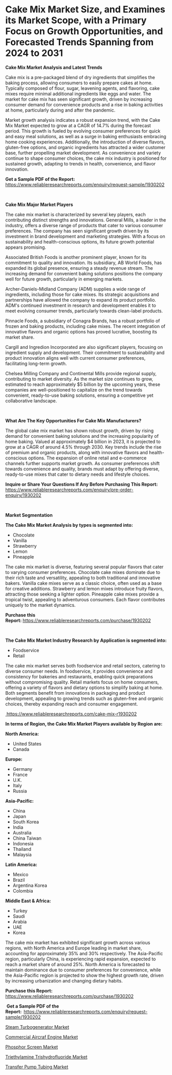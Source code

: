<p><h1>Cake Mix Market Size, and Examines its Market Scope, with a Primary Focus on Growth Opportunities, and Forecasted Trends Spanning from 2024 to 2031</h1></p><p><strong>Cake Mix Market Analysis and Latest Trends</strong></p>
<p><p>Cake mix is a pre-packaged blend of dry ingredients that simplifies the baking process, allowing consumers to easily prepare cakes at home. Typically composed of flour, sugar, leavening agents, and flavoring, cake mixes require minimal additional ingredients like eggs and water. The market for cake mix has seen significant growth, driven by increasing consumer demand for convenience products and a rise in baking activities at home, particularly during and after the pandemic.</p><p>Market growth analysis indicates a robust expansion trend, with the Cake Mix Market expected to grow at a CAGR of 14.7% during the forecast period. This growth is fueled by evolving consumer preferences for quick and easy meal solutions, as well as a surge in baking enthusiasts embracing home cooking experiences. Additionally, the introduction of diverse flavors, gluten-free options, and organic ingredients has attracted a wider customer base, further propelling market development. As convenience and variety continue to shape consumer choices, the cake mix industry is positioned for sustained growth, adapting to trends in health, convenience, and flavor innovation.</p></p>
<p><strong>Get a Sample PDF of the Report:&nbsp;</strong> <a href="https://www.reliableresearchreports.com/enquiry/request-sample/1930202?utm_campaign=120&utm_medium=2&utm_source=Github&utm_content=ia&utm_term=25102024&utm_id=cake-mix">https://www.reliableresearchreports.com/enquiry/request-sample/1930202</a></p>
<p>&nbsp;</p>
<p><strong>Cake Mix Major Market Players</strong></p>
<p><p>The cake mix market is characterized by several key players, each contributing distinct strengths and innovations. General Mills, a leader in the industry, offers a diverse range of products that cater to various consumer preferences. The company has seen significant growth driven by its investment in brand development and marketing strategies. With a focus on sustainability and health-conscious options, its future growth potential appears promising.</p><p>Associated British Foods is another prominent player, known for its commitment to quality and innovation. Its subsidiary, AB World Foods, has expanded its global presence, ensuring a steady revenue stream. The increasing demand for convenient baking solutions positions the company well for future growth, particularly in emerging markets.</p><p>Archer-Daniels-Midland Company (ADM) supplies a wide range of ingredients, including those for cake mixes. Its strategic acquisitions and partnerships have allowed the company to expand its product portfolio. ADM's continued investment in research and development enables it to meet evolving consumer trends, particularly towards clean-label products.</p><p>Pinnacle Foods, a subsidiary of Conagra Brands, has a robust portfolio of frozen and baking products, including cake mixes. The recent integration of innovative flavors and organic options has proved lucrative, boosting its market share.</p><p>Cargill and Ingredion Incorporated are also significant players, focusing on ingredient supply and development. Their commitment to sustainability and product innovation aligns well with current consumer preferences, facilitating long-term growth.</p><p>Chelsea Milling Company and Continental Mills provide regional supply, contributing to market diversity. As the market size continues to grow, estimated to reach approximately $5 billion by the upcoming years, these companies are well-positioned to capitalize on the trend towards convenient, ready-to-use baking solutions, ensuring a competitive yet collaborative landscape.</p></p>
<p>&nbsp;</p>
<p><strong>What Are The Key Opportunities For Cake Mix Manufacturers?</strong></p>
<p><p>The global cake mix market has shown robust growth, driven by rising demand for convenient baking solutions and the increasing popularity of home baking. Valued at approximately $4 billion in 2023, it is projected to grow at a CAGR of around 4.5% through 2030. Key trends include the rise of premium and organic products, along with innovative flavors and health-conscious options. The expansion of online retail and e-commerce channels further supports market growth. As consumer preferences shift towards convenience and quality, brands must adapt by offering diverse, ready-to-use mixes that cater to dietary needs and lifestyle choices.</p></p>
<p><strong>Inquire or Share Your Questions If Any Before Purchasing This Report:</strong> <a href="https://www.reliableresearchreports.com/enquiry/pre-order-enquiry/1930202?utm_campaign=120&utm_medium=2&utm_source=Github&utm_content=ia&utm_term=25102024&utm_id=cake-mix">https://www.reliableresearchreports.com/enquiry/pre-order-enquiry/1930202</a></p>
<p>&nbsp;</p>
<p><strong>Market Segmentation</strong></p>
<p><strong>The Cake Mix Market Analysis by types is segmented into:</strong></p>
<p><ul><li>Chocolate</li><li>Vanilla</li><li>Strawberry</li><li>Lemon</li><li>Pineapple</li></ul></p>
<p><p>The cake mix market is diverse, featuring several popular flavors that cater to varying consumer preferences. Chocolate cake mixes dominate due to their rich taste and versatility, appealing to both traditional and innovative bakers. Vanilla cake mixes serve as a classic choice, often used as a base for creative additions. Strawberry and lemon mixes introduce fruity flavors, attracting those seeking a lighter option. Pineapple cake mixes provide a tropical twist, appealing to adventurous consumers. Each flavor contributes uniquely to the market dynamics.</p></p>
<p><strong>Purchase this Report:&nbsp;</strong><a href="https://www.reliableresearchreports.com/purchase/1930202?utm_campaign=120&utm_medium=2&utm_source=Github&utm_content=ia&utm_term=25102024&utm_id=cake-mix">https://www.reliableresearchreports.com/purchase/1930202</a></p>
<p>&nbsp;</p>
<p><strong>The Cake Mix Market Industry Research by Application is segmented into:</strong></p>
<p><ul><li>Foodservice</li><li>Retail</li></ul></p>
<p><p>The cake mix market serves both foodservice and retail sectors, catering to diverse consumer needs. In foodservice, it provides convenience and consistency for bakeries and restaurants, enabling quick preparations without compromising quality. Retail markets focus on home consumers, offering a variety of flavors and dietary options to simplify baking at home. Both segments benefit from innovations in packaging and product development, appealing to growing trends such as gluten-free and organic choices, thereby expanding reach and consumer engagement.</p></p>
<p><a href="https://www.reliableresearchreports.com/cake-mix-r1930202?utm_campaign=120&utm_medium=2&utm_source=Github&utm_content=ia&utm_term=25102024&utm_id=cake-mix">&nbsp;https://www.reliableresearchreports.com/cake-mix-r1930202</a></p>
<p><strong>In terms of Region, the Cake Mix Market Players available by Region are:</strong></p>
<p>
    <p> <strong> North America: </strong>
        <ul>
            <li>United States</li>
            <li>Canada</li>
        </ul>
        </p> 
    <p> <strong> Europe: </strong>
        <ul>
            <li>Germany</li>
            <li>France</li>
            <li>U.K.</li>
            <li>Italy</li>
            <li>Russia</li>
        </ul>
        </p> 
    <p> <strong> Asia-Pacific: </strong>
        <ul>
            <li>China</li>
            <li>Japan</li>
            <li>South Korea</li>
            <li>India</li>
            <li>Australia</li>
            <li>China Taiwan</li>
            <li>Indonesia</li>
            <li>Thailand</li>
            <li>Malaysia</li>
        </ul>
        </p> 
    <p> <strong> Latin America: </strong>
        <ul>
            <li>Mexico</li>
            <li>Brazil</li>
            <li>Argentina Korea</li>
            <li>Colombia</li>
        </ul>
        </p> 
    <p> <strong> Middle East & Africa: </strong>
        <ul>
            <li>Turkey</li>
            <li>Saudi</li>
            <li>Arabia</li>
            <li>UAE</li>
            <li>Korea</li>
        </ul>
    </p>
    </p>
<p><p>The cake mix market has exhibited significant growth across various regions, with North America and Europe leading in market share, accounting for approximately 35% and 30% respectively. The Asia-Pacific region, particularly China, is experiencing rapid expansion, expected to reach a market share of around 25%. North America is forecasted to maintain dominance due to consumer preferences for convenience, while the Asia-Pacific region is projected to show the highest growth rate, driven by increasing urbanization and changing dietary habits.</p></p>
<p><strong>Purchase this Report: </strong><a href="https://www.reliableresearchreports.com/purchase/1930202?utm_campaign=120&utm_medium=2&utm_source=Github&utm_content=ia&utm_term=25102024&utm_id=cake-mix">https://www.reliableresearchreports.com/purchase/1930202</a></p>
<p>&nbsp;<strong>Get a Sample PDF of the Report:&nbsp;&nbsp;</strong><a href="https://www.reliableresearchreports.com/enquiry/request-sample/1930202?utm_campaign=120&utm_medium=2&utm_source=Github&utm_content=ia&utm_term=25102024&utm_id=cake-mix">https://www.reliableresearchreports.com/enquiry/request-sample/1930202</a></p>
<p><strong></strong></p>
<p><p><a href="https://issuu.com/reportprime-2/docs/steam-turbogenerator-market-size-20_2682d0b9f8e984?utm_campaign=120&utm_medium=2&utm_source=Github&utm_content=ia&utm_term=25102024&utm_id=cake-mix">Steam Turbogenerator Market</a></p><p><a href="https://github.com/LacThu1/Market-Research-Report-List-1/blob/main/commercial-aircraf-engine-market.md?utm_campaign=120&utm_medium=2&utm_source=Github&utm_content=ia&utm_term=25102024&utm_id=cake-mix">Commercial Aircraf Engine Market</a></p><p><a href="https://github.com/ChristianClark406/Market-Research-Report-List-1/blob/main/phosphor-screen-market.md?utm_campaign=120&utm_medium=2&utm_source=Github&utm_content=ia&utm_term=25102024&utm_id=cake-mix">Phosphor Screen Market</a></p><p><a href="https://www.linkedin.com/pulse/triethylamine-trishydrofluoride-market-strategic-insights-product-rpzoc?utm_campaign=120&utm_medium=2&utm_source=Github&utm_content=ia&utm_term=25102024&utm_id=cake-mix">Triethylamine Trishydrofluoride Market</a></p><p><a href="https://www.linkedin.com/pulse/transfer-pump-tubing-market-indicators-size-regional-breakdown-ojynf?utm_campaign=120&utm_medium=2&utm_source=Github&utm_content=ia&utm_term=25102024&utm_id=cake-mix">Transfer Pump Tubing Market</a></p></p>